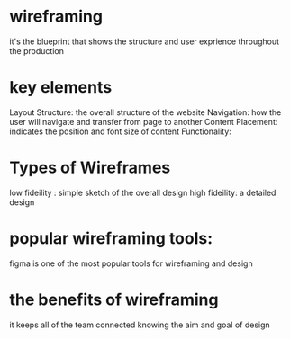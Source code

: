 # wireframing
it's the blueprint that shows the structure and user exprience throughout the production

# key elements
Layout Structure: the overall structure of the website
Navigation: how the user will navigate and transfer from page to another 
Content Placement: indicates the position and font size of content
Functionality: 

# Types of Wireframes
low fideility : simple sketch of the overall design
high fideility: a detailed design 

#  popular wireframing tools:
figma is one of the most popular tools for wireframing and design 

# the benefits of wireframing
it keeps all of the team connected knowing the aim and goal of design

